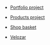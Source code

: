 - [Portfolio project](https://sl101.github.io/TelRan-portfolio)

- [Products project](https://sl101.github.io/TelRan-products)

- [Shop basket](https://sl101.github.io/TelRan-shopbasket)

- [Velozar](https://sl101.github.io/TelRan-velozar)
